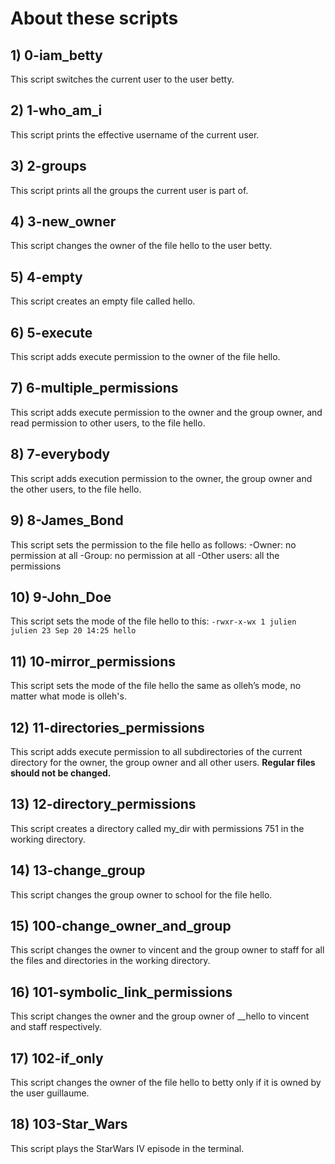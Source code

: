 # About these scripts

## 1) 0-iam_betty
This script switches the current user to the user betty.

## 2) 1-who_am_i
This script prints the effective username of the current user.

## 3) 2-groups
This script prints all the groups the current user is part of.

## 4) 3-new_owner
This script changes the owner of the file hello to the user betty.

## 5) 4-empty
This script creates an empty file called hello.

## 6) 5-execute
This script adds execute permission to the owner of the file hello.

## 7) 6-multiple_permissions
This script adds execute permission to the owner and the group owner, and read permission to other users, to the file hello.

## 8) 7-everybody
This script adds execution permission to the owner, the group owner and the other users, to the file hello.

## 9) 8-James_Bond
This script sets the permission to the file hello as follows:
	-Owner: no permission at all
	-Group: no permission at all
	-Other users: all the permissions

## 10) 9-John_Doe
This script sets the mode of the file hello to this:
`-rwxr-x-wx 1 julien julien 23 Sep 20 14:25 hello`

## 11) 10-mirror_permissions
This script sets the mode of the file hello the same as olleh’s mode, no matter what mode is olleh's.

## 12) 11-directories_permissions
This script adds execute permission to all subdirectories of the current directory for the owner, the group owner and all other users.
**Regular files should not be changed.**

## 13) 12-directory_permissions
This script creates a directory called my_dir with permissions 751 in the working directory.

## 14) 13-change_group
This script changes the group owner to school for the file hello.

## 15) 100-change_owner_and_group
This script changes the owner to vincent and the group owner to staff for all the files and directories in the working directory.

## 16) 101-symbolic_link_permissions
This script changes the owner and the group owner of \__hello to vincent and staff respectively.

## 17) 102-if_only
This script changes the owner of the file hello to betty only if it is owned by the user guillaume.

## 18) 103-Star_Wars
This script plays the StarWars IV episode in the terminal.
